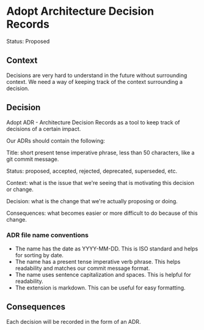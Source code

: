 # Adopt Architecture Decision Records

Status: Proposed

## Context

Decisions are very hard to understand in the future without surrounding context.
We need a way of keeping track of the context surrounding a decision.

## Decision

Adopt ADR - Architecture Decision Records as a tool to keep track of decisions
of a certain impact.

Our ADRs should contain the following:

Title: short present tense imperative phrase, less than 50 characters, like a git commit message.

Status: proposed, accepted, rejected, deprecated, superseded, etc.

Context: what is the issue that we're seeing that is motivating this decision or change.

Decision: what is the change that we're actually proposing or doing.

Consequences: what becomes easier or more difficult to do because of this change.

### ADR file name conventions

* The name has the date as YYYY-MM-DD. This is ISO standard and helps for sorting by date.
* The name has a present tense imperative verb phrase. This helps readability and matches our commit message format.
* The name uses sentence capitalization and spaces. This is helpful for readability.
* The extension is markdown. This can be useful for easy formatting.

## Consequences

Each decision will be recorded in the form of an ADR.
